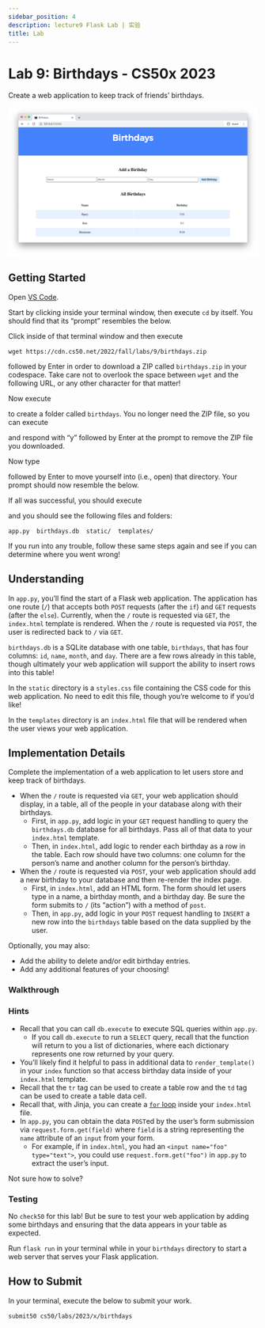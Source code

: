 ```yaml
---
sidebar_position: 4
description: lecture9 Flask Lab | 实验
title: Lab
---
```


# Lab 9: Birthdays - CS50x 2023

Create a web application to keep track of friends’ birthdays.

![screenshot of birthdays website](/img/cs50/birthdays.png )

## Getting Started

Open [VS Code](https://cs50.dev/).

Start by clicking inside your terminal window, then execute `cd` by itself. You should find that its “prompt” resembles the below.

Click inside of that terminal window and then execute

```
wget https://cdn.cs50.net/2022/fall/labs/9/birthdays.zip

```

followed by Enter in order to download a ZIP called `birthdays.zip` in your codespace. Take care not to overlook the space between `wget` and the following URL, or any other character for that matter!

Now execute

to create a folder called `birthdays`. You no longer need the ZIP file, so you can execute

and respond with “y” followed by Enter at the prompt to remove the ZIP file you downloaded.

Now type

followed by Enter to move yourself into (i.e., open) that directory. Your prompt should now resemble the below.

If all was successful, you should execute

and you should see the following files and folders:

```
app.py  birthdays.db  static/  templates/

```

If you run into any trouble, follow these same steps again and see if you can determine where you went wrong!

## Understanding

In `app.py`, you’ll find the start of a Flask web application. The application has one route (`/`) that accepts both `POST` requests (after the `if`) and `GET` requests (after the `else`). Currently, when the `/` route is requested via `GET`, the `index.html` template is rendered. When the `/` route is requested via `POST`, the user is redirected back to `/` via `GET`.

`birthdays.db` is a SQLite database with one table, `birthdays`, that has four columns: `id`, `name`, `month`, and `day`. There are a few rows already in this table, though ultimately your web application will support the ability to insert rows into this table!

In the `static` directory is a `styles.css` file containing the CSS code for this web application. No need to edit this file, though you’re welcome to if you’d like!

In the `templates` directory is an `index.html` file that will be rendered when the user views your web application.

## Implementation Details

Complete the implementation of a web application to let users store and keep track of birthdays.

-   When the `/` route is requested via `GET`, your web application should display, in a table, all of the people in your database along with their birthdays.
    -   First, in `app.py`, add logic in your `GET` request handling to query the `birthdays.db` database for all birthdays. Pass all of that data to your `index.html` template.
    -   Then, in `index.html`, add logic to render each birthday as a row in the table. Each row should have two columns: one column for the person’s name and another column for the person’s birthday.
-   When the `/` route is requested via `POST`, your web application should add a new birthday to your database and then re-render the index page.
    -   First, in `index.html`, add an HTML form. The form should let users type in a name, a birthday month, and a birthday day. Be sure the form submits to `/` (its “action”) with a method of `post`.
    -   Then, in `app.py`, add logic in your `POST` request handling to `INSERT` a new row into the `birthdays` table based on the data supplied by the user.

Optionally, you may also:

-   Add the ability to delete and/or edit birthday entries.
-   Add any additional features of your choosing!

### Walkthrough

### Hints

-   Recall that you can call `db.execute` to execute SQL queries within `app.py`.
    -   If you call `db.execute` to run a `SELECT` query, recall that the function will return to you a list of dictionaries, where each dictionary represents one row returned by your query.
-   You’ll likely find it helpful to pass in additional data to `render_template()` in your `index` function so that access birthday data inside of your `index.html` template.
-   Recall that the `tr` tag can be used to create a table row and the `td` tag can be used to create a table data cell.
-   Recall that, with Jinja, you can create a [`for` loop](https://jinja.palletsprojects.com/en/2.11.x/templates/#for) inside your `index.html` file.
-   In `app.py`, you can obtain the data `POST`ed by the user’s form submission via `request.form.get(field)` where `field` is a string representing the `name` attribute of an `input` from your form.
    -   For example, if in `index.html`, you had an `<input name="foo" type="text">`, you could use `request.form.get("foo")` in `app.py` to extract the user’s input.

Not sure how to solve?

### Testing

No `check50` for this lab! But be sure to test your web application by adding some birthdays and ensuring that the data appears in your table as expected.

Run `flask run` in your terminal while in your `birthdays` directory to start a web server that serves your Flask application.

## How to Submit

In your terminal, execute the below to submit your work.

```
submit50 cs50/labs/2023/x/birthdays

```
